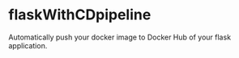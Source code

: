 # flaskWithCDpipeline

Automatically push your docker image to Docker Hub of your flask application.